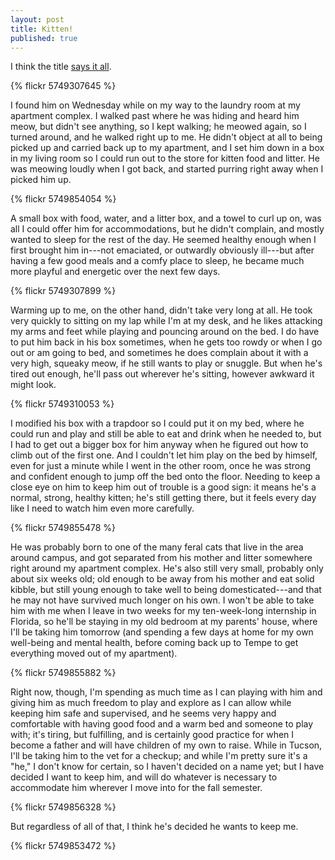 ```yaml
---
layout: post
title: Kitten!
published: true
---
```


I think the title [says it all][].

{% flickr 5749307645 %}

<!-- more -->

I found him on Wednesday while on my way to the laundry room at my
apartment complex. I walked past where he was hiding and heard him
meow, but didn't see anything, so I kept walking; he meowed again, so I
turned around, and he walked right up to me. He didn't object at all to
being picked up and carried back up to my apartment, and I set him down
in a box in my living room so I could run out to the store for kitten
food and litter. He was meowing loudly when I got back, and started
purring right away when I picked him up.

{% flickr 5749854054 %}

A small box with food, water, and a litter box, and a towel to curl up
on, was all I could offer him for accommodations, but he didn't
complain, and mostly wanted to sleep for the rest of the day. He
seemed healthy enough when I first brought him in---not emaciated, or
outwardly obviously ill---but after having a few good meals and a comfy
place to sleep, he became much more playful and energetic over the next
few days.

{% flickr 5749307899 %}

Warming up to me, on the other hand, didn't take very long at all. He
took very quickly to sitting on my lap while I'm at my desk, and he
likes attacking my arms and feet while playing and pouncing around on
the bed. I do have to put him back in his box sometimes, when he gets
too rowdy or when I go out or am going to bed, and sometimes he does
complain about it with a very high, squeaky meow, if he still wants to
play or snuggle. But when he's tired out enough, he'll pass out
wherever he's sitting, however awkward it might look.

{% flickr 5749310053 %}

I modified his box with a trapdoor so I could put it on my bed, where
he could run and play and still be able to eat and drink when he needed
to, but I had to get out a bigger box for him anyway when he figured
out how to climb out of the first one. And I couldn't let him play on
the bed by himself, even for just a minute while I went in the other
room, once he was strong and confident enough to jump off the bed onto
the floor. Needing to keep a close eye on him to keep him out of
trouble is a good sign: it means he's a normal, strong, healthy kitten;
he's still getting there, but it feels every day like I need to watch
him even more carefully.

{% flickr 5749855478 %}

He was probably born to one of the many feral cats that live in the
area around campus, and got separated from his mother and litter
somewhere right around my apartment complex. He's also still very
small, probably only about six weeks old; old enough to be away from
his mother and eat solid kibble, but still young enough to take well to
being domesticated---and that he may not have survived much longer on
his own. I won't be able to take him with me when I leave in two weeks
for my ten-week-long internship in Florida, so he'll be staying in my
old bedroom at my parents' house, where I'll be taking him tomorrow
(and spending a few days at home for my own well-being and mental
health, before coming back up to Tempe to get everything moved out of
my apartment).

{% flickr 5749855882 %}

Right now, though, I'm spending as much time as I can playing with him
and giving him as much freedom to play and explore as I can allow while
keeping him safe and supervised, and he seems very happy and
comfortable with having good food and a warm bed and someone to play
with; it's tiring, but fulfilling, and is certainly good practice for
when I become a father and will have children of my own to raise. While
in Tucson, I'll be taking him to the vet for a checkup; and while I'm
pretty sure it's a "he," I don't know for certain, so I haven't decided
on a name yet; but I have decided I want to keep him, and will do
whatever is necessary to accommodate him wherever I move into for the
fall semester.

{% flickr 5749856328 %}

But regardless of all of that, I think he's decided he wants to keep me.

{% flickr 5749853472 %}

[says it all]: http://www.flickr.com/photos/jbhannah/sets/72157626784508774/
